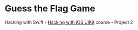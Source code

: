 # Guess the Flag Game

Hacking with Swift - [Hacking with iOS UIKit](https://www.hackingwithswift.com/read) course - Project 2

